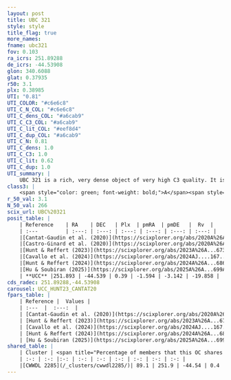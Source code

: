```yaml
---
layout: post
title: UBC 321
style: style
title_flag: true
more_names: 
fname: ubc321
fov: 0.103
ra_icrs: 251.89288
de_icrs: -44.53908
glon: 340.6088
glat: 0.37935
r50: 3.1
plx: 0.38985
UTI: "0.81"
UTI_COLOR: "#c6e6c8"
UTI_C_N_COL: "#c6e6c8"
UTI_C_dens_COL: "#a6cab9"
UTI_C_C3_COL: "#a6cab9"
UTI_C_lit_COL: "#eef8d4"
UTI_C_dup_COL: "#a6cab9"
UTI_C_N: 0.81
UTI_C_dens: 1.0
UTI_C_C3: 1.0
UTI_C_lit: 0.62
UTI_C_dup: 1.0
UTI_summary: |
    UBC 321 is a rich, very dense object of very high C3 quality. It is moderately studied in the literature. This object shares a large percentage of members with a later reported entry.
class3: |
    <span style="color: green; font-weight: bold;">A</span><span style="color: green; font-weight: bold;">A</span>
r_50_val: 3.1
N_50_val: 266
scix_url: UBC%20321
posit_table: |
    | Reference    | RA    | DEC   | Plx  | pmRA  | pmDE   |  Rv  |
    | :---         | :---: | :---: | :---: | :---: | :---: | :---: |
    |[Cantat-Gaudin et al. (2020)](https://scixplorer.org/abs/2020A%26A...640A...1C) | 251.906 | -44.536 | 0.368 | -1.556 | -3.117 | -- |
    |[Castro-Ginard et al. (2020)](https://scixplorer.org/abs/2020A%26A...635A..45C) | 251.909 | -44.53 | 0.369 | -1.545 | -3.116 | -- |
    |[Hunt & Reffert (2023)](https://scixplorer.org/abs/2023A%26A...673A.114H) | 251.893 | -44.535 | 0.39 | -1.593 | -3.125 | -15.861 |
    |[Cavallo et al. (2024)](https://scixplorer.org/abs/2024AJ....167...12C) | 251.894 | -44.53 | 0.392 | -- | -- | -- |
    |[Hunt & Reffert (2024)](https://scixplorer.org/abs/2024A%26A...686A..42H) | 251.893 | -44.535 | 0.39 | -1.593 | -3.125 | -15.861 |
    |[Hu & Soubiran (2025)](https://scixplorer.org/abs/2025A%26A...699A.246H) | 251.894 | -44.53 | -- | -- | -- | -- |
    | **UCC** |251.893 | -44.539 | 0.39 | -1.594 | -3.142 | -19.858 | 
cds_radec: 251.89288,-44.53908
carousel: UCC_HUNT23_CANTAT20
fpars_table: |
    | Reference |  Values |
    | :---  |  :---:  |
    | [Cantat-Gaudin et al. (2020)](https://scixplorer.org/abs/2020A%26A...640A...1C) | `AVNN=2, DMNN=11.91, AgeNN=9.12` |
    | [Hunt & Reffert (2023)](https://scixplorer.org/abs/2023A%26A...673A.114H) | `AV50=3.186, diffAV50=1.974, MOD50=11.884, logAge50=8.314` |
    | [Cavallo et al. (2024)](https://scixplorer.org/abs/2024AJ....167...12C) | `AV50=2.83, dMod50=10.97, logAge50=9.28, [Fe/H]50=-0.32` |
    | [Hunt & Reffert (2024)](https://scixplorer.org/abs/2024A%26A...686A..42H) | `MassJ=3141.95` |
    | [Hu & Soubiran (2025)](https://scixplorer.org/abs/2025A%26A...699A.246H) | `MA22=-0.29, MA23f=0.13, MA23g=0.19, MZ23=-0.21, MK24=-0.08, MF24=0.02` |
shared_table: |
    | Cluster | <span title="Percentage of members that this OC shares with the ones listed">%</span>   | RA   | DEC   | Plx   | pmRA  | pmDE  | Rv | UTI |
    | :-: | :-: |:-: | :-: | :-: | :-: | :-: | :-: | :-: |
    |[CWWDL 2285](/_clusters/cwwdl2285/)| 89.1 | 251.9 | -44.54 | 0.4 | -1.6 | -3.15 | -19.9 |0.04 |
---
```

